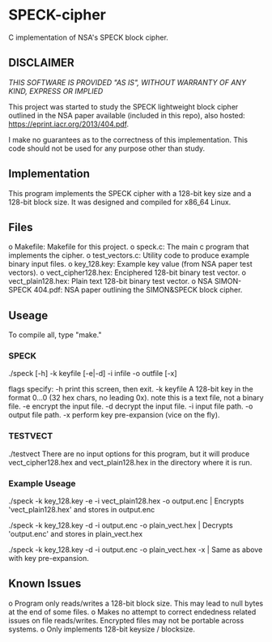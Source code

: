 # SPECK-cipher
C implementation of NSA's SPECK block cipher.

## DISCLAIMER
*THIS SOFTWARE IS PROVIDED "AS IS", WITHOUT WARRANTY OF ANY KIND, EXPRESS OR IMPLIED*

This project was started to study the SPECK lightweight block cipher outlined in the NSA paper available (included in this repo), also hosted: https://eprint.iacr.org/2013/404.pdf.

I make no guarantees as to the correctness of this implementation.  This code should not be used for any purpose other than study.

## Implementation

This program implements the SPECK cipher with a 128-bit key size and a 128-bit block size.  It was designed and compiled for x86_64 Linux.

## Files
 o Makefile:            Makefile for this project.
 o speck.c:             The main c program that implements the cipher.
 o test_vectors.c:      Utility code to produce example binary input files.
 o key_128.key:         Example key value (from NSA paper test vectors).
 o vect_cipher128.hex:  Enciphered 128-bit binary test vector.
 o vect_plain128.hex:   Plain text 128-bit binary test vector.
 o NSA SIMON-SPECK 404.pdf: NSA paper outlining the SIMON&SPECK block cipher.

## Useage

To compile all, type "make."

### SPECK
./speck [-h] -k keyfile [-e|-d] -i infile -o outfile [-x]

flags specify:
        -h              print this screen, then exit.
        -k keyfile      A 128-bit key in the format 0...0 (32 hex chars, no leading 0x).
                        note this is a text file, not a binary file.
        -e              encrypt the input file.
        -d              decrypt the input file.
        -i              input file path.
        -o              output file path.
        -x              perform key pre-expansion (vice on the fly).
 ### TESTVECT
 ./testvect             There are no input options for this program, but it will produce
                        vect_cipher128.hex and vect_plain128.hex in the directory where it is
                        run.
                        
### Example Useage

./speck -k key_128.key -e -i vect_plain128.hex -o output.enc | Encrypts 'vect_plain128.hex' and stores in output.enc

./speck -k key_128.key -d -i output.enc -o plain_vect.hex | Decrypts 'output.enc' and stores in plain_vect.hex

./speck -k key_128.key -d -i output.enc -o plain_vect.hex -x | Same as above with key pre-expansion.
 
 ## Known Issues
  o Program only reads/writes a 128-bit block size.  This may lead to null bytes at the end of some files.
  o Makes no attempt to correct endedness related issues on file reads/writes.  Encrypted files may not be portable across systems.
  o Only implements 128-bit keysize / blocksize.
